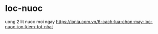 # loc-nuoc
uong 2 lit nuoc moi ngay https://ionia.com.vn/6-cach-lua-chon-may-loc-nuoc-ion-kiem-tot-nhat
